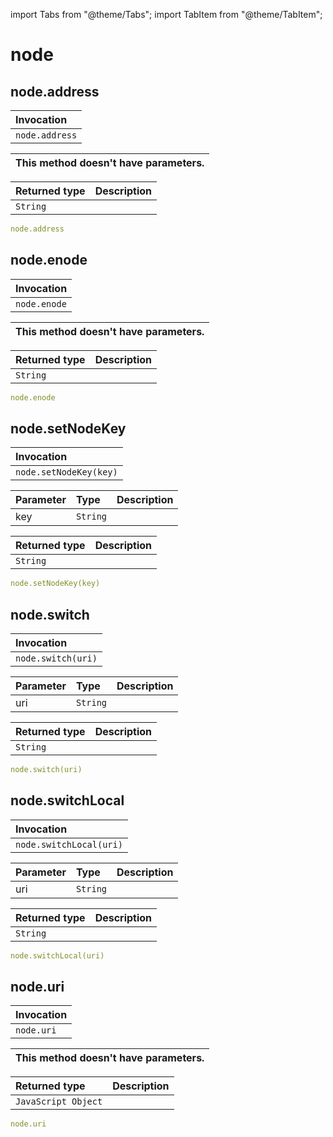 import Tabs from "@theme/Tabs";
import TabItem from "@theme/TabItem";

# node

## node.address

| Invocation     |
|:---------------|
| `node.address` |

| This method doesn't have parameters. |
|:-------------------------------------|

| Returned type | Description |
|:--------------|:------------|
| `String`      |             |

``` yaml title="Example request of node.address" 
node.address
```

## node.enode

| Invocation   |
|:-------------|
| `node.enode` |

| This method doesn't have parameters. |
|:-------------------------------------|

| Returned type | Description |
|:--------------|:------------|
| `String`      |             |

``` yaml title="Example request of node.enode" 
node.enode
```

## node.setNodeKey

| Invocation             |
|:-----------------------|
| `node.setNodeKey(key)` |

| Parameter | Type     | Description |
|:----------|:---------|:------------|
| key       | `String` |             |

| Returned type | Description |
|:--------------|:------------|
| `String`      |             |

``` yaml title="Example request of node.setNodeKey" 
node.setNodeKey(key)
```

## node.switch

| Invocation         |
|:-------------------|
| `node.switch(uri)` |

| Parameter | Type     | Description |
|:----------|:---------|:------------|
| uri       | `String` |             |

| Returned type | Description |
|:--------------|:------------|
| `String`      |             |

``` yaml title="Example request of node.switch" 
node.switch(uri)
```

## node.switchLocal

| Invocation              |
|:------------------------|
| `node.switchLocal(uri)` |

| Parameter | Type     | Description |
|:----------|:---------|:------------|
| uri       | `String` |             |

| Returned type | Description |
|:--------------|:------------|
| `String`      |             |

``` yaml title="Example request of node.switchLocal" 
node.switchLocal(uri)
```

## node.uri

| Invocation |
|:-----------|
| `node.uri` |

| This method doesn't have parameters. |
|:-------------------------------------|

| Returned type       | Description |
|:--------------------|:------------|
| `JavaScript Object` |             |

``` yaml title="Example request of node.uri" 
node.uri
```

